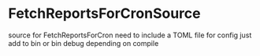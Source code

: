 # FetchReportsForCronSource
source for FetchReportsForCron
need to include a TOML file for config just add to bin or bin debug depending on compile
